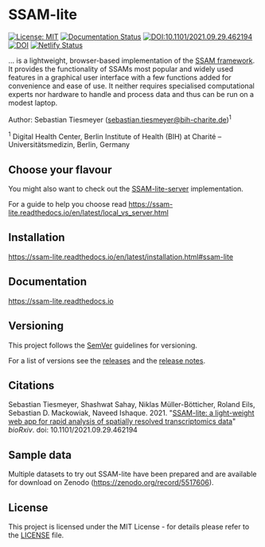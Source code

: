 # SSAM-lite

[![License: MIT](https://img.shields.io/badge/License-MIT-yellow.svg)](./LICENSE)
[![Documentation Status](https://readthedocs.org/projects/ssam-lite/badge/?version=latest)](https://ssam-lite.readthedocs.io/en/latest)
[![DOI:10.1101/2021.09.29.462194](http://img.shields.io/badge/DOI-10.1101/2021.09.29.462194-B31B1B.svg)](https://doi.org/10.1101/2021.09.29.462194)
[![DOI](https://zenodo.org/badge/DOI/10.5281/zenodo.5517606.svg)](https://doi.org/10.5281/zenodo.5517606)
[![Netlify Status](https://api.netlify.com/api/v1/badges/eba53f5b-8273-4ac3-9d7b-fcb577e2815c/deploy-status)](https://app.netlify.com/sites/ssam-lite/deploys)

... is a lightweight, browser-based implementation of the [SSAM framework](https://www.nature.com/articles/s41467-021-23807-4).
It provides the functionality of SSAMs most popular and widely used features in a graphical user interface
with a few functions added for convenience and ease of use. It neither requires specialised computational experts 
nor hardware to handle and process data and thus can be run on a modest laptop.


Author: Sebastian Tiesmeyer (sebastian.tiesmeyer@bih-charite.de)<sup>1</sup>

<sup>1</sup> Digital Health Center, Berlin Institute of Health (BIH) at Charité – Universitätsmedizin, Berlin, Germany


## Choose your flavour

You might also want to check out the [SSAM-lite-server](https://github.com/HiDiHlabs/ssam-lite-server) implementation.

For a guide to help you choose read https://ssam-lite.readthedocs.io/en/latest/local_vs_server.html


## Installation

https://ssam-lite.readthedocs.io/en/latest/installation.html#ssam-lite


## Documentation

https://ssam-lite.readthedocs.io


## Versioning

This project follows the [SemVer](https://semver.org) guidelines for versioning.

For a list of versions see the [releases](https://github.com/HiDiHlabs/ssam-lite/releases)
and the [release notes](./ReleaseNotes.txt).


## Citations

Sebastian Tiesmeyer, Shashwat Sahay, Niklas Müller-Bötticher, Roland Eils, Sebastian D. Mackowiak, Naveed Ishaque.
2021.
"[SSAM-lite: a light-weight web app for rapid analysis of spatially resolved transcriptomics data](https://www.biorxiv.org/content/10.1101/2021.09.29.462194)"
*bioRxiv*. doi: 10.1101/2021.09.29.462194


## Sample data

Multiple datasets to try out SSAM-lite have been prepared and are available for download on 
Zenodo (https://zenodo.org/record/5517606).


## License

This project is licensed under the MIT License - for details please refer to the [LICENSE](./LICENSE) file.
